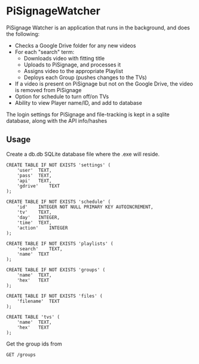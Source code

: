 # PiSignageWatcher

PiSignage Watcher is an application that runs in the background, and does the following:
- Checks a Google Drive folder for any new videos
- For each "search" term:
    - Downloads video with fitting title
    - Uploads to PiSignage, and processes it
    - Assigns video to the appropriate Playlist
    - Deploys  each Group (pushes changes to the TVs)
- If a video is present on PiSignage but not on the Google Drive, the video is removed from PiSignage
- Option for schedule to turn off/on TVs
- Ability to view Player name/ID, and add to database

The login settings for PiSignage and file-tracking is kept in a sqlite database, along with the API info/hashes

## Usage

Create a db.db SQLite database file where the .exe will reside.

```
CREATE TABLE IF NOT EXISTS 'settings' (
	'user'	TEXT,
	'pass'	TEXT,
	'api'	TEXT,
	'gdrive'	TEXT
);

CREATE TABLE IF NOT EXISTS 'schedule' (
	'id'	INTEGER NOT NULL PRIMARY KEY AUTOINCREMENT,
	'tv'	TEXT,
	'day'	INTEGER,
	'time'	TEXT,
	'action'	INTEGER
);

CREATE TABLE IF NOT EXISTS 'playlists' (
	'search'	TEXT,
	'name'	TEXT
);

CREATE TABLE IF NOT EXISTS 'groups' (
	'name'	TEXT,
	'hex'	TEXT
);

CREATE TABLE IF NOT EXISTS 'files' (
	'filename'	TEXT
);

CREATE TABLE 'tvs' (
	'name'	TEXT,
	'hex'	TEXT
);
```

Get the group ids from
```
GET /groups
```
